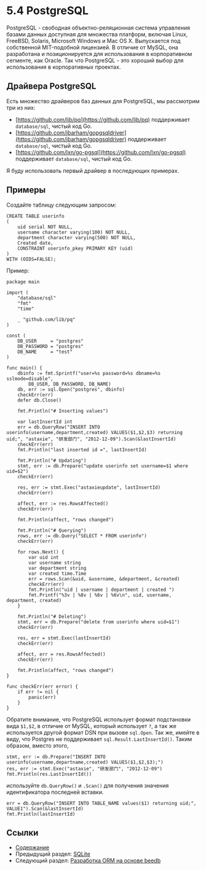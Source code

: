 # 5.4 PostgreSQL

PostgreSQL - свободная объектно-реляционная система управления базами данных доступная для множества платформ, включая Linux, FreeBSD, Solaris, Microsoft Windows и Mac OS X. Выпускается под собственной MIT-подобной лицензией. В отличие от MySQL, она разработана и позиционируется для использования в корпоративном сегменте, как Oracle. Так что PostgreSQL - это хороший выбор для использования в корпоративных проектах.

## Драйвера PostgreSQL

Есть множество драйверов баз данных для PostgreSQL, мы рассмотрим три из них:

- [https://github.com/lib/pq](https://github.com/lib/pq) поддерживает `database/sql`, чистый код Go.
- [https://github.com/jbarham/gopgsqldriver](https://github.com/jbarham/gopgsqldriver) поддерживает `database/sql`, чистый код Go.
- [https://github.com/lxn/go-pgsql](https://github.com/lxn/go-pgsql) поддерживает `database/sql`, чистый код Go.

Я буду использовать первый драйвер в последующих примерах.

## Примеры

Создайте таблицу следующим запросом:

    CREATE TABLE userinfo
    (
        uid serial NOT NULL,
        username character varying(100) NOT NULL,
        department character varying(500) NOT NULL,
        Created date,
        CONSTRAINT userinfo_pkey PRIMARY KEY (uid)
    )
    WITH (OIDS=FALSE);

Пример:

    package main
    
    import (
    	"database/sql"
    	"fmt"
    	"time"
    
    	_ "github.com/lib/pq"
    )
    
    const (
    	DB_USER     = "postgres"
    	DB_PASSWORD = "postgres"
    	DB_NAME     = "test"
    )
    
    func main() {
    	dbinfo := fmt.Sprintf("user=%s password=%s dbname=%s sslmode=disable",
    		DB_USER, DB_PASSWORD, DB_NAME)
    	db, err := sql.Open("postgres", dbinfo)
    	checkErr(err)
    	defer db.Close()
    
    	fmt.Println("# Inserting values")
    
    	var lastInsertId int
    	err = db.QueryRow("INSERT INTO userinfo(username,department,created) VALUES($1,$2,$3) returning uid;", "astaxie", "研发部门", "2012-12-09").Scan(&lastInsertId)
    	checkErr(err)
    	fmt.Println("last inserted id =", lastInsertId)
    
    	fmt.Println("# Updating")
    	stmt, err := db.Prepare("update userinfo set username=$1 where uid=$2")
    	checkErr(err)
    
    	res, err := stmt.Exec("astaxieupdate", lastInsertId)
    	checkErr(err)
    
    	affect, err := res.RowsAffected()
    	checkErr(err)
    
    	fmt.Println(affect, "rows changed")
    
    	fmt.Println("# Querying")
    	rows, err := db.Query("SELECT * FROM userinfo")
    	checkErr(err)
    
    	for rows.Next() {
    		var uid int
    		var username string
    		var department string
    		var created time.Time
    		err = rows.Scan(&uid, &username, &department, &created)
    		checkErr(err)
    		fmt.Println("uid | username | department | created ")
    		fmt.Printf("%3v | %8v | %6v | %6v\n", uid, username, department, created)
    	}
    
    	fmt.Println("# Deleting")
    	stmt, err = db.Prepare("delete from userinfo where uid=$1")
    	checkErr(err)
    
    	res, err = stmt.Exec(lastInsertId)
    	checkErr(err)
    
    	affect, err = res.RowsAffected()
    	checkErr(err)
    
    	fmt.Println(affect, "rows changed")
    }
    
    func checkErr(err error) {
    	if err != nil {
    		panic(err)
    	}
    }

Обратите внимание, что PostgreSQL использует формат подстановки вида `$1,$2`, в отличие от MySQL, который использует `?`, а так же используется другой формат DSN при вызове `sql.Open`.
Так же, имейте в виду, что  Postgres не поддерживает `sql.Result.LastInsertId()`.
Таким образом, вместо этого,

    stmt, err := db.Prepare("INSERT INTO userinfo(username,departname,created) VALUES($1,$2,$3);")
    res, err := stmt.Exec("astaxie", "研发部门", "2012-12-09")
    fmt.Println(res.LastInsertId())

используйте `db.QueryRow()` и `.Scan()` для получения значения идентификатора последней вставки.

    err = db.QueryRow("INSERT INTO TABLE_NAME values($1) returning uid;",	VALUE1").Scan(&lastInsertId)
    fmt.Println(lastInsertId)

## Ссылки

- [Содержание](preface.md)
- Предыдущий раздел: [SQLite](05.3.md)
- Следующий раздел: [Разработка ORM на основе beedb](05.5.md)




